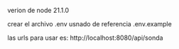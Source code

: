 verion de node 21.1.0

crear el archivo .env usnado de referencia .env.example

las urls para usar es: http://localhost:8080/api/sonda
